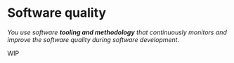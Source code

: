 # Software quality
*You use software **tooling and methodology** that continuously monitors and improve the software quality during software development.*

WIP